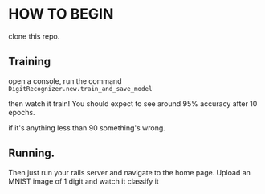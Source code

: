 # HOW TO BEGIN

clone this repo.


## Training


open a console, run the command `DigitRecognizer.new.train_and_save_model`

then watch it train! You should expect to see around 95% accuracy after 10 epochs.

if it's anything less than 90 something's wrong.

## Running.
Then just run your rails server and navigate to the home page. Upload an MNIST image of 1
digit and watch it classify it
